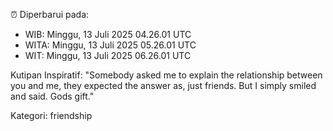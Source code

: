 ⏰ Diperbarui pada:
- WIB: Minggu, 13 Juli 2025 04.26.01 UTC
- WITA: Minggu, 13 Juli 2025 05.26.01 UTC
- WIT: Minggu, 13 Juli 2025 06.26.01 UTC

Kutipan Inspiratif:
"Somebody asked me to explain the relationship between you and me, they expected the answer as, just friends. But I simply smiled and said. Gods gift."


Kategori: friendship

